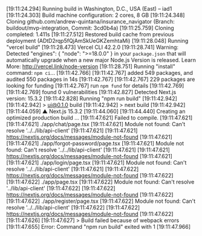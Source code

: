 [19:11:24.294] Running build in Washington, D.C., USA (East) – iad1
[19:11:24.303] Build machine configuration: 2 cores, 8 GB
[19:11:24.348] Cloning github.com/andrew-quintana/insurance_navigator (Branch: buildout/mvp-integration, Commit: 3cd0b4a)
[19:11:25.759] Cloning completed: 1.411s
[19:11:27.512] Restored build cache from previous deployment (ADtD2rqp5fQjAmSkUeGKZemhtaMi)
[19:11:28.048] Running "vercel build"
[19:11:28.473] Vercel CLI 42.2.0
[19:11:28.741] Warning: Detected "engines": { "node": ">=18.0.0" } in your `package.json` that will automatically upgrade when a new major Node.js Version is released. Learn More: http://vercel.link/node-version
[19:11:28.751] Running "install" command: `npm ci`...
[19:11:42.766] 
[19:11:42.767] added 549 packages, and audited 550 packages in 14s
[19:11:42.767] 
[19:11:42.767] 229 packages are looking for funding
[19:11:42.767]   run `npm fund` for details
[19:11:42.769] 
[19:11:42.769] found 0 vulnerabilities
[19:11:42.827] Detected Next.js version: 15.3.2
[19:11:42.828] Running "npm run build"
[19:11:42.942] 
[19:11:42.942] > ui@0.1.0 build
[19:11:42.942] > next build
[19:11:42.942] 
[19:11:44.059]    ▲ Next.js 15.3.2
[19:11:44.060] 
[19:11:44.440]    Creating an optimized production build ...
[19:11:47.621] Failed to compile.
[19:11:47.621] 
[19:11:47.621] ./app/chat/page.tsx
[19:11:47.621] Module not found: Can't resolve '../../lib/api-client'
[19:11:47.621] 
[19:11:47.621] https://nextjs.org/docs/messages/module-not-found
[19:11:47.621] 
[19:11:47.621] ./app/forgot-password/page.tsx
[19:11:47.621] Module not found: Can't resolve '../../lib/api-client'
[19:11:47.621] 
[19:11:47.621] https://nextjs.org/docs/messages/module-not-found
[19:11:47.621] 
[19:11:47.621] ./app/login/page.tsx
[19:11:47.621] Module not found: Can't resolve '../../lib/api-client'
[19:11:47.621] 
[19:11:47.622] https://nextjs.org/docs/messages/module-not-found
[19:11:47.622] 
[19:11:47.622] ./app/page.tsx
[19:11:47.622] Module not found: Can't resolve '../lib/api-client'
[19:11:47.622] 
[19:11:47.622] https://nextjs.org/docs/messages/module-not-found
[19:11:47.622] 
[19:11:47.622] ./app/register/page.tsx
[19:11:47.622] Module not found: Can't resolve '../../lib/api-client'
[19:11:47.622] 
[19:11:47.622] https://nextjs.org/docs/messages/module-not-found
[19:11:47.622] 
[19:11:47.626] 
[19:11:47.627] > Build failed because of webpack errors
[19:11:47.655] Error: Command "npm run build" exited with 1
[19:11:47.966] 